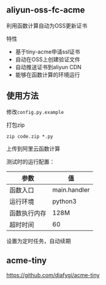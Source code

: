 ## aliyun-oss-fc-acme

利用函数计算自动为OSS更新证书

特性

* 基于tiny-acme申请ssl证书
* 自动在OSS上创建验证文件
* 自动推送证书到aliyun CDN
* 能够在函数计算的环境运行

## 使用方法

修改`config.py.example`

打包zip

```
zip code.zip *.py
```

上传到阿里云函数计算

测试时的运行配置：

| 参数         | 值           |
| ------------ | ------------ |
| 函数入口     | main.handler |
| 运行环境     | python3      |
| 函数执行内存 | 128M         |
| 超时时间     | 60           |

设置为定时任务，自动续期

## acme-tiny

https://github.com/diafygi/acme-tiny